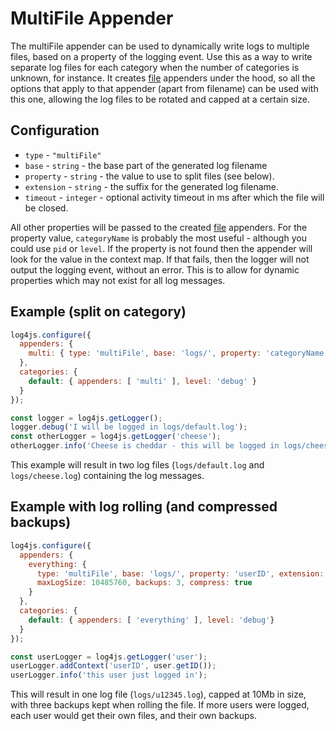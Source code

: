 # MultiFile Appender

The multiFile appender can be used to dynamically write logs to multiple files, based on a property of the logging event. Use this as a way to write separate log files for each category when the number of categories is unknown, for instance. It creates [file](file.md) appenders under the hood, so all the options that apply to that appender (apart from filename) can be used with this one, allowing the log files to be rotated and capped at a certain size.

## Configuration

* `type` - `"multiFile"`
* `base` - `string` - the base part of the generated log filename
* `property` - `string` - the value to use to split files (see below).
* `extension` - `string` - the suffix for the generated log filename.
* `timeout` - `integer` - optional activity timeout in ms after which the file will be closed.

All other properties will be passed to the created [file](file.md) appenders. For the property value, `categoryName` is probably the most useful - although you could use `pid` or `level`. If the property is not found then the appender will look for the value in the context map. If that fails, then the logger will not output the logging event, without an error. This is to allow for dynamic properties which may not exist for all log messages.

## Example (split on category)

```javascript
log4js.configure({
  appenders: {
    multi: { type: 'multiFile', base: 'logs/', property: 'categoryName', extension: '.log' }
  },
  categories: {
    default: { appenders: [ 'multi' ], level: 'debug' }
  }
});

const logger = log4js.getLogger();
logger.debug('I will be logged in logs/default.log');
const otherLogger = log4js.getLogger('cheese');
otherLogger.info('Cheese is cheddar - this will be logged in logs/cheese.log');
```

This example will result in two log files (`logs/default.log` and `logs/cheese.log`) containing the log messages.

## Example with log rolling (and compressed backups)
```javascript
log4js.configure({
  appenders: {
    everything: {
      type: 'multiFile', base: 'logs/', property: 'userID', extension: '.log',
      maxLogSize: 10485760, backups: 3, compress: true
    }
  },
  categories: {
    default: { appenders: [ 'everything' ], level: 'debug'}
  }
});

const userLogger = log4js.getLogger('user');
userLogger.addContext('userID', user.getID());
userLogger.info('this user just logged in');
```
This will result in one log file (`logs/u12345.log`), capped at 10Mb in size, with three backups kept when rolling the file. If more users were logged, each user would get their own files, and their own backups.
